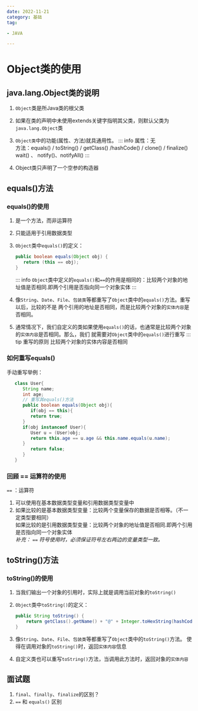 ```yaml
---
date: 2022-11-21
category: 基础
tag:

- JAVA

---
```


# Object类的使用

## java.lang.Object类的说明

1. `Object`类是所Java类的根父类
2. 如果在类的声明中未使用extends关键字指明其父类，则默认父类为`java.lang.Object`类
3. `Object类`中的功能(属性、方法)就具通用性。
   ::: info
   属性：无  
   方法：equals() / toString() / getClass() /hashCode() / clone() / finalize()
   wait() 、 notify()、notifyAll()
   :::

4. Object类只声明了一个空参的构造器

## equals()方法

### equals()的使用

1. 是一个方法，而非运算符
2. 只能适用于引用数据类型
3. `Object`类中`equals()`的定义：

   ```java
   public boolean equals(Object obj) {
      return (this == obj);
   }
   ```
   ::: info
   `Object`类中定义的`equals()`和`==`的作用是相同的：比较两个对象的地址值是否相同.即两个引用是否指向同一个对象实体
   :::

4. 像`String`、`Date`、`File`、`包装类`等都重写了`Object`类中的`equals()`方法。重写以后，比较的不是
   两个引用的地址是否相同，而是比较两个对象的`实体内容`是否相同。

5. 通常情况下，我们自定义的类如果使用`equals()`的话，也通常是比较两个对象的`实体内容`是否相同。那么，我们
   就需要对`Object`类中的`equals()`进行重写
   ::: tip 重写的原则
   比较两个对象的实体内容是否相同

### 如何重写equals()

手动重写举例：

```java
   class User{
      String name;
      int age;
      // 重写其equals()方法
      public boolean equals(Object obj){
         if(obj == this){
         return true;
      }
      if(obj instanceof User){
         User u = (User)obj;
         return this.age == u.age && this.name.equals(u.name);
      }
         return false;
      }
   }
```

### 回顾 == 运算符的使用

`==` ：运算符

1. 可以使用在基本数据类型变量和引用数据类型变量中
2. 如果比较的是基本数据类型变量：比较两个变量保存的数据是否相等。（不一定类型要相同）  
   如果比较的是引用数据类型变量：比较两个对象的地址值是否相同.即两个引用是否指向同一个对象实体  
   *补充： `==` 符号使用时，必须保证符号左右两边的变量类型一致。*

## toString()方法

### toString()的使用

1. 当我们输出一个对象的引用时，实际上就是调用当前对象的`toString()`

2. `Object`类中`toString()`的定义：

   ```java
   public String toString() {
       return getClass().getName() + "@" + Integer.toHexString(hashCode());
   }
   ```
3. 像`String`、`Date`、`File`、`包装类`等都重写了`Object`类中的`toString()`方法。
   使得在调用对象的`toString()`时，返回`实体内容`信息

4. 自定义类也可以重写`toString()`方法，当调用此方法时，返回对象的`实体内容`

## 面试题

1. `final`、`finally`、`finalize`的区别？
2. `==` 和 `equals()` 区别


